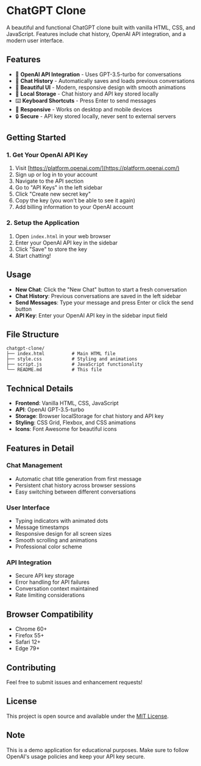 # ChatGPT Clone

A beautiful and functional ChatGPT clone built with vanilla HTML, CSS, and JavaScript. Features include chat history, OpenAI API integration, and a modern user interface.

## Features

- 🤖 **OpenAI API Integration** - Uses GPT-3.5-turbo for conversations
- 💬 **Chat History** - Automatically saves and loads previous conversations
- 🎨 **Beautiful UI** - Modern, responsive design with smooth animations
- 💾 **Local Storage** - Chat history and API key stored locally
- ⌨️ **Keyboard Shortcuts** - Press Enter to send messages
- 📱 **Responsive** - Works on desktop and mobile devices
- 🔒 **Secure** - API key stored locally, never sent to external servers

## Getting Started

### 1. Get Your OpenAI API Key

1. Visit [https://platform.openai.com/](https://platform.openai.com/)
2. Sign up or log in to your account
3. Navigate to the API section
4. Go to "API Keys" in the left sidebar
5. Click "Create new secret key"
6. Copy the key (you won't be able to see it again)
7. Add billing information to your OpenAI account

### 2. Setup the Application

1. Open `index.html` in your web browser
2. Enter your OpenAI API key in the sidebar
3. Click "Save" to store the key
4. Start chatting!

## Usage

- **New Chat**: Click the "New Chat" button to start a fresh conversation
- **Chat History**: Previous conversations are saved in the left sidebar
- **Send Messages**: Type your message and press Enter or click the send button
- **API Key**: Enter your OpenAI API key in the sidebar input field

## File Structure

```
chatgpt-clone/
├── index.html          # Main HTML file
├── style.css           # Styling and animations
├── script.js           # JavaScript functionality
└── README.md           # This file
```

## Technical Details

- **Frontend**: Vanilla HTML, CSS, JavaScript
- **API**: OpenAI GPT-3.5-turbo
- **Storage**: Browser localStorage for chat history and API key
- **Styling**: CSS Grid, Flexbox, and CSS animations
- **Icons**: Font Awesome for beautiful icons

## Features in Detail

### Chat Management
- Automatic chat title generation from first message
- Persistent chat history across browser sessions
- Easy switching between different conversations

### User Interface
- Typing indicators with animated dots
- Message timestamps
- Responsive design for all screen sizes
- Smooth scrolling and animations
- Professional color scheme

### API Integration
- Secure API key storage
- Error handling for API failures
- Conversation context maintained
- Rate limiting considerations

## Browser Compatibility

- Chrome 60+
- Firefox 55+
- Safari 12+
- Edge 79+

## Contributing

Feel free to submit issues and enhancement requests!

## License

This project is open source and available under the [MIT License](LICENSE).

## Note

This is a demo application for educational purposes. Make sure to follow OpenAI's usage policies and keep your API key secure.
